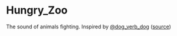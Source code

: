# Hungry_Zoo
The sound of animals fighting. Inspired by [@dog_verb_dog](https://twitter.com/dog_verb_dog) ([source](https://cheapbotsdonequick.com/source/Hungry_Zoo))
